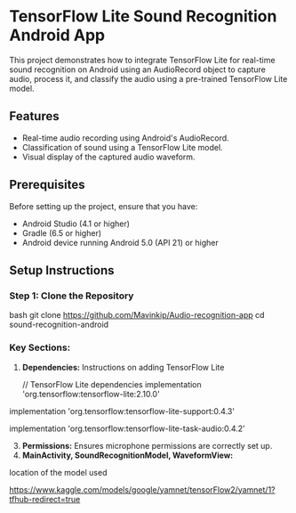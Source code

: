 # TensorFlow Lite Sound Recognition Android App

This project demonstrates how to integrate TensorFlow Lite for real-time sound recognition on Android using an AudioRecord object to capture audio, process it, and classify the audio using a pre-trained TensorFlow Lite model.

## Features
- Real-time audio recording using Android's AudioRecord.
- Classification of sound using a TensorFlow Lite model.
- Visual display of the captured audio waveform.

## Prerequisites

Before setting up the project, ensure that you have:
- Android Studio (4.1 or higher)
- Gradle (6.5 or higher)
- Android device running Android 5.0 (API 21) or higher

## Setup Instructions

### Step 1: Clone the Repository

bash
git clone https://github.com/Mavinkip/Audio-recognition-app
cd sound-recognition-android


### Key Sections:
1. **Dependencies:** Instructions on adding TensorFlow Lite

   // TensorFlow Lite dependencies
 implementation 'org.tensorflow:tensorflow-lite:2.10.0'

implementation 'org.tensorflow:tensorflow-lite-support:0.4.3'

 implementation 'org.tensorflow:tensorflow-lite-task-audio:0.4.2'


3. **Permissions:** Ensures microphone permissions are correctly set up.
4. **MainActivity, SoundRecognitionModel, WaveformView:**

location of the model used 

https://www.kaggle.com/models/google/yamnet/tensorFlow2/yamnet/1?tfhub-redirect=true
